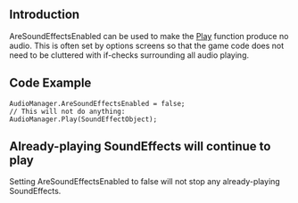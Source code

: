 ## Introduction

AreSoundEffectsEnabled can be used to make the [Play](/frb/docs/index.php?title=FlatRedBall.Audio.AudioManager.Play "FlatRedBall.Audio.AudioManager.Play") function produce no audio. This is often set by options screens so that the game code does not need to be cluttered with if-checks surrounding all audio playing.

## Code Example

    AudioManager.AreSoundEffectsEnabled = false;
    // This will not do anything:
    AudioManager.Play(SoundEffectObject);

## Already-playing SoundEffects will continue to play

Setting AreSoundEffectsEnabled to false will not stop any already-playing SoundEffects.
